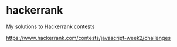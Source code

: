# hackerrank
My solutions to Hackerrank contests

https://www.hackerrank.com/contests/javascript-week2/challenges
